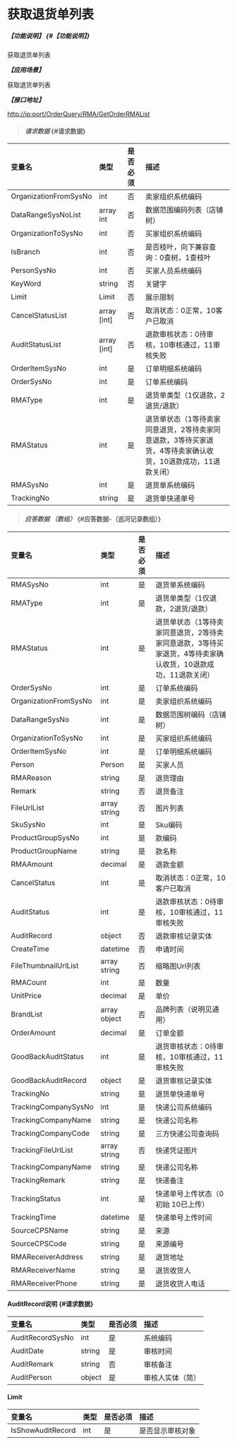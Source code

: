 # 获取退货单列表

##### _【功能说明】_ {#【功能说明】}

获取退货单列表

_**【应用场景】**_

获取退货单列表

_**【接口地址】**_

[http://ip:port/OrderQuery/RMA/GetOrderRMAList](http://ip:port/OrderQuery/RMA/GetOrderRMAList)

> #### _请求数据_ {#请求数据}

| 变量名 | 类型 | 是否必须 | 描述 |
| :--- | :--- | :--- | :--- |
| OrganizationFromSysNo | int | 否 | 卖家组织系统编码 |
| DataRangeSysNoList | array int | 否 | 数据范围编码列表（店铺树） |
| OrganizationToSysNo | int | 否 | 买家组织系统编码 |
| IsBranch | int | 否 | 是否枝叶，向下兼容查询：0查树，1查枝叶 |
| PersonSysNo | int | 否 | 买家人员系统编码 |
| KeyWord | string | 否 | 关键字 |
| Limit | Limit | 否 | 展示限制 |
| CancelStatusList | array \[int\] | 否 | 取消状态：0正常，10客户已取消 |
| AuditStatusList | array \[int\] | 否 | 退款审核状态：0待审核，10审核通过，11审核失败 |
| OrderItemSysNo | int | 是 | 订单明细系统编码 |
| OrderSysNo | int | 是 | 订单系统编码 |
| RMAType | int | 是 | 退货单类型（1仅退款，2退货/退款） |
| RMAStatus | int | 是 | 退货单状态（1等待卖家同意退货，2等待卖家同意退款，3等待买家退货，4等待卖家确认收货，10退款成功，11退款关闭） |
| RMASysNo | int | 是 | 退货单系统编码 |
| TrackingNo | string | 是 | 退货单快递单号 |

> #### _应答数据 （数组）_ {#应答数据-（巡河记录数组）}

| 变量名 | 类型 | 是否必须 | 描述 |
| :--- | :--- | :--- | :--- |
| RMASysNo | int | 是 | 退货单系统编码 |
| RMAType | int | 是 | 退货单类型（1仅退款，2退货/退款） |
| RMAStatus | int | 是 | 退货单状态（1等待卖家同意退货，2等待卖家同意退款，3等待买家退货，4等待卖家确认收货，10退款成功，11退款关闭） |
| OrderSysNo | int | 是 | 订单系统编码 |
| OrganizationFromSysNo | int | 是 | 卖家组织系统编码 |
| DataRangeSysNo | int | 是 | 数据范围树编码（店铺树） |
| OrganizationToSysNo | int | 是 | 买家组织系统编码 |
| OrderItemSysNo | int | 是 | 订单明细系统编码 |
| Person | Person | 是 | 买家人员 |
| RMAReason | string | 是 | 退货理由 |
| Remark | string | 否 | 退货备注 |
| FileUrlList | array string | 否 | 图片列表 |
| SkuSysNo | int | 是 | Sku编码 |
| ProductGroupSysNo | int | 是 | 款编码 |
| ProductGroupName | string | 是 | 款名称 |
| RMAAmount | decimal | 是 | 退款金额 |
| CancelStatus | int | 是 | 取消状态：0正常，10客户已取消 |
| AuditStatus | int | 是 | 退款审核状态：0待审核，10审核通过，11审核失败 |
| AuditRecord | object | 否 | 退款审核记录实体 |
| CreateTime | datetime | 否 | 申请时间 |
| FileThumbnailUrlList | array string | 否 | 缩略图Url列表 |
| RMACount | int | 是 | 数量 |
| UnitPrice | decimal | 是 | 单价 |
| BrandList | array object | 否 | 品牌列表（说明见通用） |
| OrderAmount | decimal | 是 | 订单金额 |
| GoodBackAuditStatus | int | 是 | 退货审核状态：0待审核，10审核通过，11审核失败 |
| GoodBackAuditRecord | object | 是 | 退货审核记录实体 |
| TrackingNo | string | 是 | 退货单快递单号 |
| TrackingCompanySysNo | int | 是 | 快递公司系统编码 |
| TrackingCompanyName | string | 是 | 快递公司名称 |
| TrackingCompanyCode | string | 是 | 三方快递公司查询码 |
| TrackingFileUrlList | array string | 否 | 快递凭证图片 |
| TrackingCompanyName | string | 是 | 快递公司名称 |
| TrackingRemark | string | 是 | 快递备注 |
| TrackingStatus | int | 是 | 快递单号上传状态（0初始 10已上传） |
| TrackingTime | datetime | 是 | 快递单号上传时间 |
| SourceCPSName | string | 是 | 来源 |
| SourceCPSCode | string | 是 | 来源编号 |
| RMAReceiverAddress | string | 是 | 退货地址 |
| RMAReceiverName | string | 是 | 退货收货人 |
| RMAReceiverPhone | string | 是 | 退货收货人电话 |

#### AuditRecord说明 {#请求数据}

| 变量名 | 类型 | 是否必须 | 描述 |
| :--- | :--- | :--- | :--- |
| AuditRecordSysNo | int | 是 | 系统编码 |
| AuditDate | string | 是 | 审核时间 |
| AuditRemark | string | 否 | 审核备注 |
| AuditPerson | object | 是 | 审核人实体（简） |

#### Limit

| 变量名 | 类型 | 是否必须 | 描述 |
| :--- | :--- | :--- | :--- |
| IsShowAuditRecord | int | 是 | 是否显示审核对象 |



